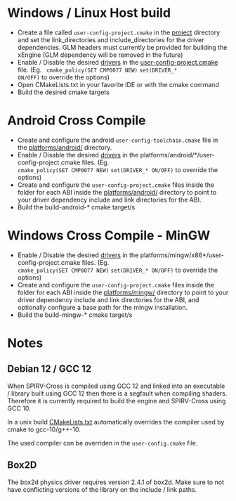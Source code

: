 # Windows / Linux Host build

- Create a file called <code>user-config-project.cmake</code> in the [project](/) directory and
  set the link_directories and include_directories for the driver dependencies. GLM headers must currently be provided for building the xEngine (GLM dependency will be
  removed in the future)
- Enable / Disable the desired [drivers](cmake/drivers.cmake) in the [user-config-project.cmake](user-config-project.cmake) file. (Eg. <code> cmake_policy(SET CMP0077 NEW)</code> <code>set(DRIVER_* ON/OFF)</code> to override the options)
- Open CMakeLists.txt in your favorite IDE or with the cmake command
- Build the desired cmake targets

# Android Cross Compile

- Create and configure the android <code>user-config-toolchain.cmake</code> file in the [platforms/android/](platforms/android) directory.
- Enable / Disable the desired [drivers](cmake/drivers.cmake) in the platforms/android/\*/user-config-project.cmake files. (Eg. <code> cmake_policy(SET CMP0077 NEW)</code> <code>set(DRIVER_* ON/OFF)</code> to override the options)
- Create and configure the <code>user-config-project.cmake</code> files inside the folder for each ABI inside the [platforms/android/](platforms/android) directory to point to your driver dependency include and link directories for the ABI.
- Build the build-android-* cmake target/s

# Windows Cross Compile - MinGW

- Enable / Disable the desired [drivers](cmake/drivers.cmake) in the platforms/mingw/x86*/user-config-project.cmake files. (Eg. <code> cmake_policy(SET CMP0077 NEW)</code> <code>set(DRIVER_* ON/OFF)</code> to override the options)
- Create and configure the <code>user-config-project.cmake</code> files inside the folder for each ABI inside the [platforms/mingw/](platforms/mingw) directory to point to your driver dependency include and link directories for the ABI, and optionally configure a base path for the mingw installation.
- Build the build-mingw-* cmake target/s

# Notes

## Debian 12 / GCC 12
When SPIRV-Cross is compiled using GCC 12 and linked into an executable / library built using GCC 12 then there is a segfault when compiling shaders. Therefore it is currently required to build the engine and SPIRV-Cross using GCC 10.

In a unix build [CMakeLists.txt](CMakeLists.txt) automatically overrides the compiler used by cmake to gcc-10/g++-10.

The used compiler can be overriden in the <code>user-config.cmake</code> file.

## Box2D

The box2d physics driver requires version 2.4.1 of box2d. Make sure to not have conflicting versions of the library on
the include / link paths.
